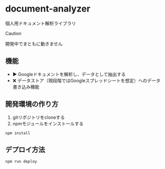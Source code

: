 # document-analyzer
個人用ドキュメント解析ライブラリ

> [!CAUTION]
> 開発中でまともに動きません

## 機能
- ▶ Googleドキュメントを解析し、データとして抽出する
- ❌ データストア（現段階ではGoogleスプレッドシートを想定）へのデータ書き込み機能

## 開発環境の作り方
1. gitリポジトリをcloneする
2. npmモジュールをインストールする
```shell
npm install
```

## デプロイ方法
```shell
npm run deploy
```
